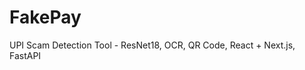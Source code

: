  # FakePay
 
UPI Scam Detection Tool - ResNet18, OCR, QR Code, React + Next.js, FastAPI 
   
 
 
  
 
 
    

   
 
    
 
 
 
 
 
 
